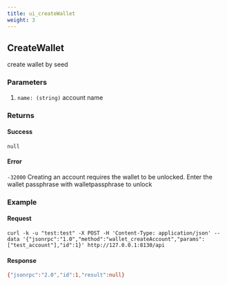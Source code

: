 ```yaml
---
title: ui_createWallet 
weight: 3
---
```


## CreateWallet
create wallet by seed

### Parameters
1. `name: (string)` account name

### Returns
#### Success
`null`

#### Error 
`-32000` Creating an account requires the wallet to be unlocked. Enter the wallet passphrase with walletpassphrase to unlock

### Example
#### Request
```shell
curl -k -u "test:test" -X POST -H 'Content-Type: application/json' --data '{"jsonrpc":"1.0","method":"wallet_createAccount","params":["test_account"],"id":1}' http://127.0.0.1:8130/api
```

#### Response
```sh
{"jsonrpc":"2.0","id":1,"result":null}
```


